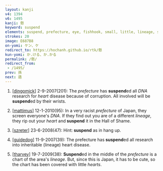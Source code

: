 ```yaml
---
layout: kanji
v4: 1394
v6: 1495
kanji: 懸
keyword: suspend
elements: suspend, prefecture, eye, fishhook, small, little, lineage, stick, drop, thread, spiderman, heart
strokes: 20
image: E687B8
on-yomi: ケン、ケ
redirect_to: https://hochanh.github.io/rtk/懸
kun-yomi: か.ける、か.かる
permalink: /懸/
redirect_from:
 - /1495/
prev: 孫
next: 遜
---
```


1) [<a href="http://kanji.koohii.com/profile/dingomick">dingomick</a>] 2-9-2007(201): The <em>prefecture</em> has <strong>suspend</strong>ed all <em>DNA</em> research for <em>heart</em> disease because of corruption. All involved will be <strong>suspend</strong>ed by their wrists.

2) [<a href="http://kanji.koohii.com/profile/mattimus">mattimus</a>] 12-1-2010(95): In a very racist <em>prefecture</em> of Japan, they screen everyone&#039;s <em>DNA</em>. If they find out you are of a different <em>lineage</em>, they rip out your <em>heart</em> and<strong> suspend</strong> it in the Hall of Shame.

3) [<a href="http://kanji.koohii.com/profile/szreter">szreter</a>] 23-6-2008(47): Hint:<strong> suspend</strong> as in hang up.

4) [<a href="http://kanji.koohii.com/profile/guidedog">guidedog</a>] 11-9-2007(39): The prefecture has<strong> suspend</strong>ed all research into inheritable (lineage) heart disease.

5) [<a href="http://kanji.koohii.com/profile/tharvey">tharvey</a>] 19-7-2009(38): <strong>Suspend</strong>ed in the middle of the <em>prefecture</em> is a chart of the area&#039;s <em>lineage</em>. But, since this is Japan, it has to be cute, so the chart has been covered with little <em>hearts</em>.

